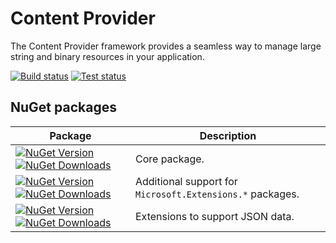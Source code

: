 # Content Provider
The Content Provider framework provides a seamless way to manage large string and binary resources in your application.

[![Build status](https://ci.appveyor.com/api/projects/status/v5yyr0kpm7m4jdim?svg=true)](https://ci.appveyor.com/project/JeevanJames/contentprovider) [![Test status](https://img.shields.io/appveyor/tests/JeevanJames/contentprovider.svg)](https://ci.appveyor.com/project/JeevanJames/contentprovider/build/tests)

## NuGet packages

Package | Description
--------|------------
[![NuGet Version](https://img.shields.io/nuget/v/ContentProvider.svg?style=flat)](https://www.nuget.org/packages/ContentProvider/) [![NuGet Downloads](https://img.shields.io/nuget/dt/ContentProvider.svg)](https://www.nuget.org/packages/ContentProvider/) | Core package.
[![NuGet Version](https://img.shields.io/nuget/v/ContentProvider.Extensions.svg?style=flat)](https://www.nuget.org/packages/ContentProvider.Extensions/) [![NuGet Downloads](https://img.shields.io/nuget/dt/ContentProvider.Extensions.svg)](https://www.nuget.org/packages/ContentProvider.Extensions/) | Additional support for `Microsoft.Extensions.*` packages.
[![NuGet Version](https://img.shields.io/nuget/v/ContentProvider.Formats.Json.svg?style=flat)](https://www.nuget.org/packages/ContentProvider.Formats.Json/) [![NuGet Downloads](https://img.shields.io/nuget/dt/ContentProvider.Formats.Json.svg)](https://www.nuget.org/packages/ContentProvider.Formats.Json/) | Extensions to support JSON data.
